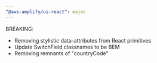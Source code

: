 ```yaml
---
"@aws-amplify/ui-react": major
---
```


BREAKING: 
* Removing stylistic data-attributes from React primitives
* Update SwitchField classnames to be BEM
* Removing remnants of "countryCode"
